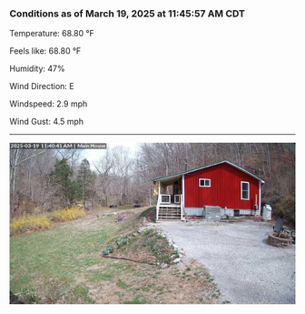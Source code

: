 ### Conditions as of March 19, 2025 at 11:45:57 AM CDT 

Temperature: 68.80 &deg;F

Feels like: 68.80 &deg;F

Humidity: 47%

Wind Direction: E

Windspeed: 2.9 mph

Wind Gust: 4.5 mph

---

<img src="./images/latest.jpeg"/>

